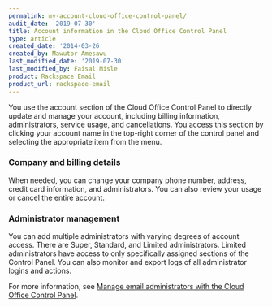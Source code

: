 ```yaml
---
permalink: my-account-cloud-office-control-panel/
audit_date: '2019-07-30'
title: Account information in the Cloud Office Control Panel
type: article
created_date: '2014-03-26'
created_by: Mawutor Amesawu
last_modified_date: '2019-07-30'
last_modified_by: Faisal Misle
product: Rackspace Email
product_url: rackspace-email
---
```


You use the account section of the Cloud Office Control Panel to directly update and manage your account, including billing information, administrators, service usage, and cancellations. You access this section by clicking your account name in the top-right corner of the control panel and selecting the appropriate item from the menu.

### Company and billing details

When needed, you can change your company phone number, address, credit
card information, and administrators. You can also review your usage or cancel the entire account.

### Administrator management

You can add multiple administrators with varying degrees of account
access. There are Super, Standard, and Limited administrators. Limited
administrators have access to only specifically assigned sections of the
Control Panel. You can also monitor and export logs of all administrator
logins and actions.

For more information, see [Manage email administrators with the Cloud Office Control Panel](/support/how-to/manage-email-administrators-with-the-cloud-office-control-panel).
